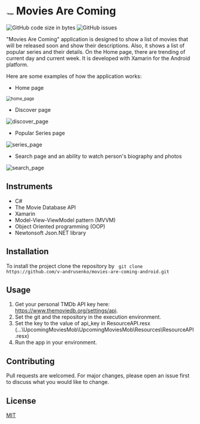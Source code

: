 # <img src="https://raw.githubusercontent.com/v-andrusenko/UpcomingMovies/master/upcoming_movies.ico" alt="Image" style="zoom: 20%;" /> Movies Are Coming

![GitHub code size in bytes](https://img.shields.io/github/repo-size/v-andrusenko/movies-are-coming-android) ![GitHub issues](https://img.shields.io/github/downloads/v-andrusenko/movies-are-coming-android/total)

"Movies Are Coming" application is designed to show a list of movies that will be released soon and show their descriptions. Also, it shows a list of popular series and their details. On the Home page, there are trending of current day and current week. It is developed with Xamarin for the Android platform.

Here are some examples of how the application works:

- Home page

<img src="https://user-images.githubusercontent.com/70683676/124350010-bb8fc300-dbfa-11eb-995a-549696386b34.gif" alt="home_page" style="zoom: 80%;" /> 

- Discover page

<img src="https://user-images.githubusercontent.com/70683676/124350083-32c55700-dbfb-11eb-8790-f59fbb47e464.gif" alt="discover_page" style="zoom: 100%;" /> 

- Popular Series page

<img src="https://user-images.githubusercontent.com/70683676/124350096-4bce0800-dbfb-11eb-9e56-2b2ca18637f8.gif" alt="series_page" style="zoom: 100%;" /> 

- Search page and an ability to watch person's biography and photos

<img src="https://user-images.githubusercontent.com/70683676/126900171-aaee88eb-e498-41ad-b233-67bc4bb696f1.gif" alt="search_page" style="zoom: 100%;" /> 

## Instruments

- C#
- The Movie Database API
- Xamarin
- Model-View-ViewModel pattern (MVVM)
- Object Oriented programming (OOP)
- Newtonsoft Json.NET library

## Installation

To install the project clone the repository by ``` git clone https://github.com/v-andrusenko/movies-are-coming-android.git```

## Usage

1. Get your personal TMDb API key here: https://www.themoviedb.org/settings/api.
2. Set the git and the repository in the execution environment.
3. Set the key to the value of api_key in ResourceAPI.resx (...\UpcomingMoviesMob\UpcomingMoviesMob\Resources\ResourceAPI.resx)
4. Run the app in your environment.

## Contributing

Pull requests are welcomed. For major changes, please open an issue first to discuss what you would like to change.

## License

[MIT](https://choosealicense.com/licenses/mit/)

